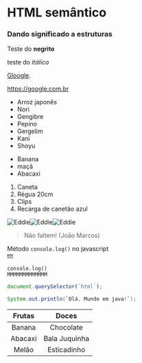 # HTML semântico
### Dando significado a estruturas
Teste do **negrito**

teste do *itálico*

[Gloogle](https://google.com/).

<https://google.com.br>

* Arroz japonês
* Nori
* Gengibre
* Pepino
* Gergelim
* Kani
* Shoyu

- Banana
- maçã
- Abacaxi
 
1. Caneta
2. Régua 20cm
3. Clips
4. Recarga de canetão azul

![Eddie](https://pipz.com/static/images/blog/eddie.png)![Eddie](https://pipz.com/static/images/blog/eddie.png)![Eddie](https://pipz.com/static/images/blog/eddie.png)

> Não faltem!
> (João Marcos)

Método `console.log()` no javascript<br>
ttt

`console.log()`<br>
`MMMMMMMMMMMMM`

```js
document.querySelector(`html`);
```

```java
System.out.println(`Olá, Mundo em java!`);
```

Frutas | Doces
:--:|:--:
Banana | Chocolate
Abacaxi | Bala Juquinha
Melão | Esticadinho
